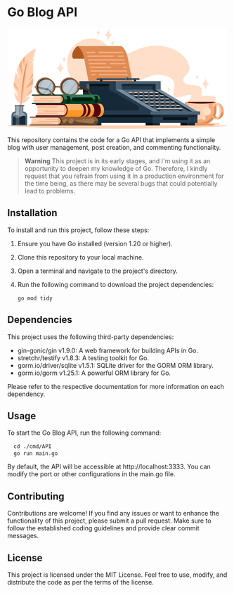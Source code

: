 # Go Blog API

<img src=".documentation_files/blog-go.png" alt="imagem de uma máquina de escrever com alguns livros ao lado">

This repository contains the code for a Go API that implements a simple blog with user management, post creation, and commenting functionality.

> **Warning**
> This project is in its early stages, and I'm using it as an opportunity to deepen my knowledge of Go. Therefore, I kindly request that you refrain from using it in a production environment for the time being, as there may be several bugs that could potentially lead to problems.

## Installation

To install and run this project, follow these steps:

1. Ensure you have Go installed (version 1.20 or higher).
2. Clone this repository to your local machine.
3. Open a terminal and navigate to the project's directory.
4. Run the following command to download the project dependencies:

   ```shell
   go mod tidy
   ```
## Dependencies
This project uses the following third-party dependencies:

- gin-gonic/gin v1.9.0: A web framework for building APIs in Go.
- stretchr/testify v1.8.3: A testing toolkit for Go.
- gorm.io/driver/sqlite v1.5.1: SQLite driver for the GORM ORM library.
- gorm.io/gorm v1.25.1: A powerful ORM library for Go.

Please refer to the respective documentation for more information on each dependency.

## Usage
To start the Go Blog API, run the following command:

 ```shell
   cd ./cmd/API 
   go run main.go
   ```

By default, the API will be accessible at http://localhost:3333. You can modify the port or other configurations in the main.go file.

## Contributing
Contributions are welcome! If you find any issues or want to enhance the functionality of this project, please submit a pull request. Make sure to follow the established coding guidelines and provide clear commit messages.

## License
This project is licensed under the MIT License. Feel free to use, modify, and distribute the code as per the terms of the license.
